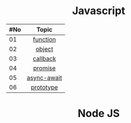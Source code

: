 <h1 align="center">Javascript</h1>

| #No |                                            Topic                                            |
| :-- | :-----------------------------------------------------------------------------------------: |
| 01  |    [function](https://github.com/sabbir-dcy/core-concepts/tree/main/Javascript/function)    |
| 02  |     [object](https://github.com/sabbir-dcy/core-concepts/tree/main/Javascript/objects)      |
| 03  |    [callback](https://github.com/sabbir-dcy/core-concepts/tree/main/Javascript/callback)    |
| 04  |     [promise](https://github.com/sabbir-dcy/core-concepts/tree/main/Javascript/promise)     |
| 05  | [async-await](https://github.com/sabbir-dcy/core-concepts/tree/main/Javascript/async-await) |
| 06  |   [prototype](https://github.com/sabbir-dcy/core-concepts/tree/main/Javascript/prototype)   |

<h1 align="center">Node JS</h1>
